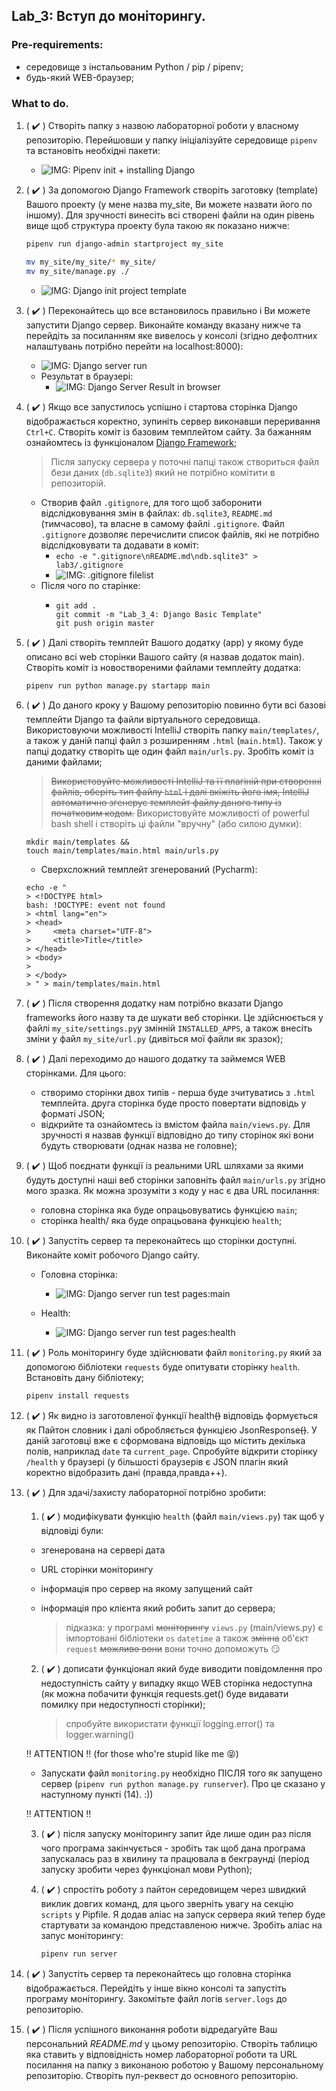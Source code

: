 ## Lab_3: Вступ до моніторингу.
### Pre-requirements:
- середовище з інстальованим Python / pip / pipenv;
- будь-який WEB-браузер;

### What to do.
1. ( :heavy_check_mark: ) Створіть папку з назвою лабораторної роботи у власному репозиторію. Перейшовши у папку ініціалізуйте середовище `pipenv` та встановіть необхідні пакети:
    - ![IMG: Pipenv init + installing Django](./imgs/lab3_1_install_env.png) 
    
2. ( :heavy_check_mark: ) За допомогою Django Framework створіть заготовку (template) Вашого проекту  (у мене назва my_site, Ви можете назвати його по іншому). Для зручності винесіть всі створені файли на один рівень вище щоб структура проекту була такою як показано нижче: 
    ```bash
    pipenv run django-admin startproject my_site
    
    mv my_site/my_site/* my_site/
    mv my_site/manage.py ./
    ```
    - ![IMG: Django init project template](./imgs/lab3_2.1_django_init.png)
    
3. ( :heavy_check_mark: ) Переконайтесь що все встановилось правильно і Ви можете запустити Django сервер. Виконайте команду вказану нижче та перейдіть за посиланням яке вивелось у консолі (згідно дефолтних налаштувань потрібно перейти на localhost:8000):
    
    - ![IMG: Django server run](./imgs/lab3_3_3.1_launch_server.png)
    - Результат в браузері:
      - ![IMG: Django Server Result in browser](./imgs/lab3_3.2_launch_result.png)
      
4. ( :heavy_check_mark: ) Якщо все запустилось успішно і стартова сторінка Django відображається коректно, зупиніть сервер виконавши переривання `Ctrl+C`. Створіть коміт із базовим темплейтом сайту. За бажанням ознайомтесь із функціоналом [Django Framework](https://www.djangoproject.com/);
    > Після запуску сервера у поточні папці також створиться файл бези даних (`db.sqlite3`) який не потрібно комітити в репозиторій.
    
    - Створив файл `.gitignore`, для того щоб заборонити відслідковування змін в файлах: `db.sqlite3`, `README.md` (тимчасово), та власне в самому файлі `.gitignore`. Файл `.gitignore` дозволяє перечислити список файлів, які не потрібно відслідковувати та додавати в коміт:
      - ` echo -e ".gitignore\nREADME.md\ndb.sqlite3" > lab3/.gitignore `
      - ![IMG: .gitignore filelist](./imgs/lab3_4.1_create_gitignore.png)
    - Після чого по старінке:
      - ```
        git add .
        git commit -m "Lab_3_4: Django Basic Template"
        git push origin master
        ```
      
5. ( :heavy_check_mark: ) Далі створіть темплейт Вашого додатку (app) у якому буде описано всі web сторінки Вашого сайту (я назвав додаток main). Створіть коміт із новоствореними файлами темплейту додатка:
    ```bash
    pipenv run python manage.py startapp main
    ```
6. ( :heavy_check_mark: ) До даного кроку у Вашому репозиторію повинно бути всі базові темплейти Django та файли віртуального середовища. Використовуючи можливості IntelliJ створіть папку `main/templates/`, а також у даній папці файл з розширенням `.html` (`main.html`). Також у папці додатку створіть ще один файл `main/urls.py`. Зробіть коміт із даними файлами;
    > ~~Використовуйте можливості IntelliJ та її плагіній при створенні файлів, оберіть тип файлу `html` і далі вкіжіть його імя, IntelliJ автоматично згенерує темплейт файлу даного типу із початковим кодом.~~
    > Використовуйте можливості of powerful bash shell і створіть ці файли "вручну" (або силою думки):
    
    ``` 
    mkdir main/templates &&
    touch main/templates/main.html main/urls.py
    ```
    
    - Сверхсложний темплейт згенерований (Pycharm):
    ```
    echo -e "
    > <!DOCTYPE html>
    bash: !DOCTYPE: event not found
    > <html lang="en">
    > <head>
    >     <meta charset="UTF-8">
    >     <title>Title</title>
    > </head>
    > <body>
    > 
    > </body>
    > " > main/templates/main.html
    ```
    
7. ( :heavy_check_mark: ) Після створення додатку нам потрібно вказати Django frameworks його назву та де шукати веб сторінки. Це здійснюється у файлі `my_site/settings.py`у змінній `INSTALLED_APPS`, а також внесіть зміни у файл `my_site/url.py` (дивіться мої файли як зразок);

8. ( :heavy_check_mark: ) Далі переходимо до нашого додатку та займемся WEB сторінками. Для цього:
    - створимо сторінки двох типів - перша буде зчитуватись з `.html` темплейта. друга сторінка буде просто повертати відповідь у форматі JSON;
    - відкрийте та ознайомтесь із вмістом файла `main/views.py`. Для зручності я назвав функції відповідно до типу сторінок які вони будуть створювати (однак назва не головне);
     
9. ( :heavy_check_mark: ) Щоб поєднати функції із реальними URL шляхами за якими будуть доступні наші веб сторінки заповніть файл `main/urls.py` згідно мого зразка. Як можна зрозуміти з коду у нас є два URL посилання:
    - головна сторінка яка буде опрацьовуватись функцією `main`;
    - сторінка health/ яка буде опрацьована функцією `health`;
    
10. ( :heavy_check_mark: ) Запустіть сервер та переконайтесь що сторінки доступні. Виконайте коміт робочого Django сайту.
    - Головна сторінка:
      - ![IMG: Django server run test pages:main](./imgs/lab3_10.1_main.png)
    
    - Health:
      - ![IMG: Django server run test pages:health](./imgs/lab3_10.2_health.png)
      
11. ( :heavy_check_mark: ) Роль моніторингу буде здійснювати файл `monitoring.py` який за допомогою бібліотеки `requests` буде опитувати сторінку `health`. Встановіть дану бібліотеку;
    ```bash
    pipenv install requests
    ```
    
12. ( :heavy_check_mark: ) Як видно із заготовленої функції health~~()~~ відповідь формується як Пайтон словник і далі обробляється функцією JsonResponse~~()~~. У даній заготовці вже є сформована відповідь що містить декілька полів, наприклад `date` та `current_page`. Спробуйте відкрити сторінку `/health` у браузері (у більшості браузерів є JSON плагін який коректно відобразить дані (правда,правда++).

13. ( :heavy_check_mark: ) Для здачі/захисту лабораторної потрібно зробити:
    1) ( :heavy_check_mark: ) модифікувати функцію `health` (файл `main/views.py`) так щоб у відповіді були:
      * згенерована на сервері дата
      * URL сторінки моніторингу
      * інформація про сервер на якому запущений сайт
      * інформація про клієнта який робить запит до сервера;
      
        > підказка: у програмі ~~моніторингу~~ `views.py` (main/views.py) є імпортовані бібліотеки `os` `datetime` а також ~~змінна~~ об'єкт `request` ~~можливо вони~~ вони точно допоможуть :smirk:
        
    2) ( :heavy_check_mark: ) дописати функціонал який буде виводити повідомлення про недоступність сайту у випадку якщо WEB сторінка недоступна (як можна побачити функція requests.get() буде видавати помилку при недоступності сторінки);
        > спробуйте використати функції logging.error() та logger.warning()
        
    :bangbang: ATTENTION :bangbang: (for those who're stupid like me :stuck_out_tongue_closed_eyes:)
       - Запускати файл `monitoring.py` необхідно ПІСЛЯ того як запущено сервер (`pipenv run python manage.py runserver`). Про це сказано у наступному пункті (14). :))
     
    :bangbang: ATTENTION :bangbang:
    
    3) ( :heavy_check_mark: ) після запуску моніторингу запит йде лише один раз після чого програма закінчується - зробіть так щоб дана програма запускалась раз в хвилину та працювала в бекграунді (період запуску зробити через функціонал мови Python);
    
    4) ( :heavy_check_mark: ) спростіть роботу з пайтон середовищем через швидкий виклик довгих команд, для цього зверніть увагу на секцію `scripts` у Pipfile. Я додав аліас на запуск сервера який тепер буде стартувати за командою представленою нижче. Зробіть аліас на запус моніторингу:
        ```bash
        pipenv run server
        ```
14. ( :heavy_check_mark: ) Запустіть сервер та переконайтесь що головна сторінка відображається. Перейдіть у інше вікно консолі та запустіть програму моніторингу. Закомітьте файл логів `server.logs` до репозиторію.

15. ( :heavy_check_mark: ) Після успішного виконання роботи відредагуйте Ваш персональний _README.md_ у цьому репозиторію. Створіть таблицю яка ставить у відповідність номер лабораторної роботи та URL посилання на папку з виконаною роботою у Вашому персональному репозиторію. Створіть пул-реквест до основного репозиторію.

